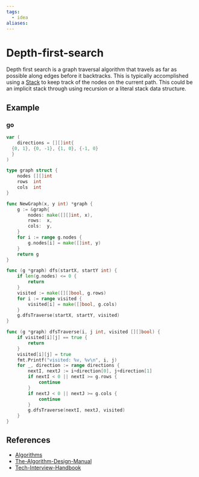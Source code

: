 ```yaml
---
tags:
  - idea
aliases:
---
```


# Depth-first-search

Depth first search is a graph traversal algorithm that travels as far as
possible along edges before it backtracks. This is typically accomplished using
a [Stack](Stack.md) to keep track of the nodes on the current path. This could
be an implicit stack through using recursion or a literal stack data structure.

## Example

### go

```go
var (
	directions = [][]int{
  {0, 1}, {0, -1}, {1, 0}, {-1, 0}
  }
)

type graph struct {
	nodes [][]int
	rows  int
	cols  int
}

func NewGraph(x, y int) *graph {
	g := &graph{
		nodes: make([][]int, x),
		rows:  x,
		cols:  y,
	}
	for i := range g.nodes {
		g.nodes[i] = make([]int, y)
	}
	return g
}

func (g *graph) dfs(startX, startY int) {
	if len(g.nodes) <= 0 {
		return
	}
	visited := make([][]bool, g.rows)
	for i := range visited {
		visited[i] = make([]bool, g.cols)
	}
	g.dfsTraverse(startX, startY, visited)
}

func (g *graph) dfsTraverse(i, j int, visited [][]bool) {
	if visited[i][j] == true {
		return
	}
	visited[i][j] = true
	fmt.Printf("visited: %v, %v\n", i, j)
	for _, direction := range directions {
		nextI, nextJ := i+direction[0], j+direction[1]
		if nextI < 0 || nextI >= g.rows {
			continue
		}
		if nextJ < 0 || nextJ >= g.cols {
			continue
		}
		g.dfsTraverse(nextI, nextJ, visited)
	}
}
```

## References

- [Algorithms](Algorithms.md)
- [The-Algorithm-Design-Manual](The-Algorithm-Design-Manual.md)
- [Tech-Interview-Handbook](Tech-Interview-Handbook.md)
